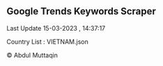 

## Google Trends Keywords Scraper 
 
Last Update 15-03-2023 , 14:37:17

Country List :
VIETNAM.json



© Abdul Muttaqin 
